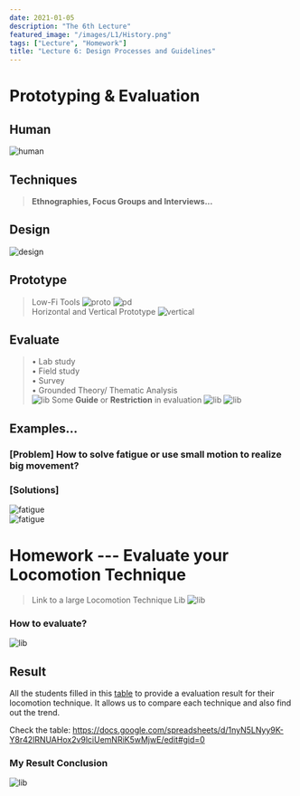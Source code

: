 ```yaml
---
date: 2021-01-05
description: "The 6th Lecture"
featured_image: "/images/L1/History.png"
tags: ["Lecture", "Homework"]
title: "Lecture 6: Design Processes and Guidelines"
---
```

# Prototyping & Evaluation
## Human
![human](/images/courses/igd301/L6/human.png)  

## Techniques
>**Ethnographies, Focus Groups and Interviews...**

## Design
![design](/images/courses/igd301/L6/designthinking.png)  

## Prototype
>Low-Fi Tools
![proto](/images/courses/igd301/L6/design.png) 
![pd](/images/courses/igd301/L6/paper.png)  
>Horizontal and Vertical Prototype
![vertical](/images/courses/igd301/L6/vertical.png)  

## Evaluate
>• Lab study  
• Field study  
• Survey  
• Grounded Theory/ Thematic Analysis  
![lib](/images/courses/igd301/L6/labexp.png) 
>Some **Guide** or **Restriction** in evaluation
![lib](/images/courses/igd301/L6/guide.png) 
![lib](/images/courses/igd301/L6/restrict.png) 

## Examples...
### [Problem] How to solve fatigue or use small motion to realize big movement? 
### [Solutions]  
![fatigue](/images/courses/igd301/L6/home.png)  
![fatigue](/images/courses/igd301/L6/lib.png)  



# Homework --- Evaluate your Locomotion Technique
>Link to a large Locomotion Technique Lib
![lib](/images/courses/igd301/L6/loclib.png)  

### How to evaluate?
![lib](/images/courses/igd301/L6/eva.png)  

## Result
All the students filled in this [table](https://docs.google.com/spreadsheets/d/1nyN5LNyy9K-Y8r42lRNUAHox2v9lciUemNRiK5wMjwE/edit#gid=0) to provide a evaluation result for their locomotion technique. 
It allows us to compare each technique and also find out the trend. 

Check the table:
<https://docs.google.com/spreadsheets/d/1nyN5LNyy9K-Y8r42lRNUAHox2v9lciUemNRiK5wMjwE/edit#gid=0>

### My Result Conclusion
![lib](/images/courses/igd301/L6/myEva.png) 
